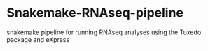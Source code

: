 # Snakemake-RNAseq-pipeline
snakemake pipeline for running RNAseq analyses using the Tuxedo package and eXpress
